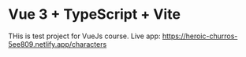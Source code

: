 # Vue 3 + TypeScript + Vite

THis is test project for VueJs course. 
Live app: https://heroic-churros-5ee809.netlify.app/characters
